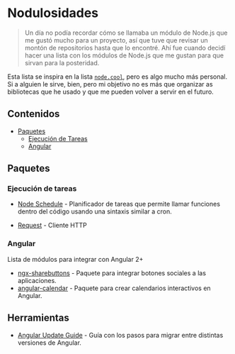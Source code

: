 # Nodulosidades

> Un día no podía recordar cómo se llamaba un módulo de Node.js que me gustó mucho
para un proyecto, así que tuve que revisar un montón de repositorios hasta que lo
encontré. Ahí fue cuando decidí hacer una lista con los módulos de Node.js que me
gustan para que sirvan para la posteridad.

Esta lista se inspira en la lista [`node.cool`](https://node.cool), pero es algo mucho más personal. Si a alguien le sirve, bien, pero mi objetivo no es más que organizar as bibliotecas que he usado y que me pueden volver a servir en el futuro.

## Contenidos
- [Paquetes](#paquetes)
	- [Ejecución de Tareas](#task-execution)
	- [Angular](#angular)

## Paquetes

### Ejecución de tareas <a name="task-execution"></a>
- [Node Schedule](https://github.com/node-schedule/node-schedule) - Planificador de tareas que permite llamar funciones dentro del código usando una sintaxis similar a cron.

- [Request](https://github.com/request/request) - Cliente HTTP

### Angular
Lista de módulos para integrar con Angular 2+
- [ngx-sharebuttons](https://github.com/MurhafSousli/ngx-sharebuttons) - Paquete para integrar botones sociales a las aplicaciones.
- [angular-calendar](https://github.com/mattlewis92/angular-calendar) - Paquete para crear calendarios interactivos en Angular.

## Herramientas
- [Angular Update Guide](https://angular-update-guide.firebaseapp.com/) - Guía con los pasos para migrar entre distintas versiones de Angular.
